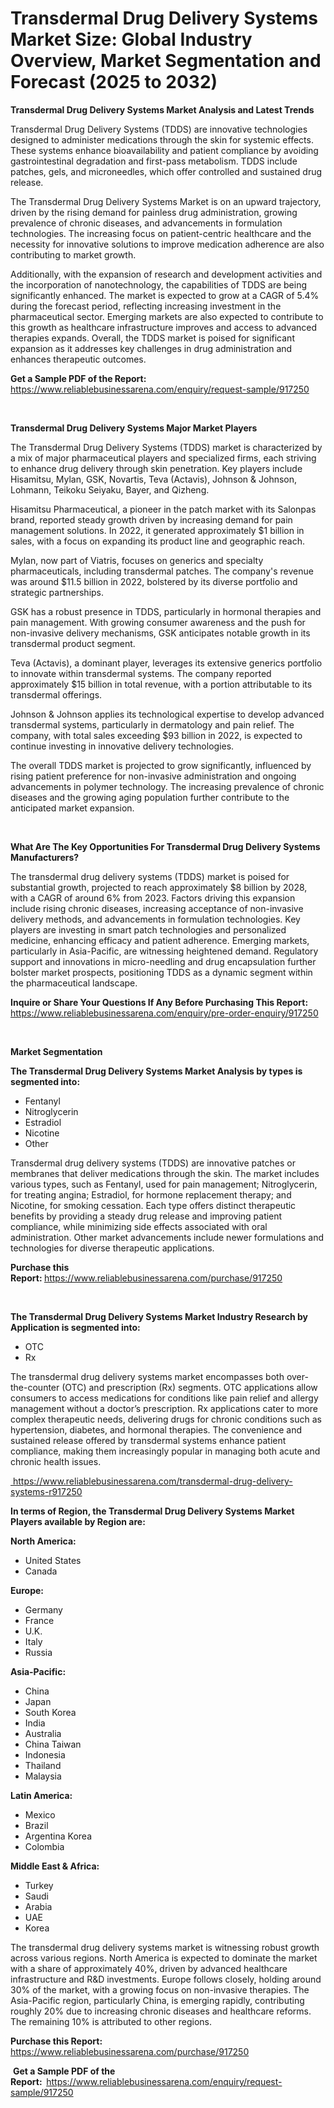 <p><h1>Transdermal Drug Delivery Systems Market Size: Global Industry Overview, Market Segmentation and Forecast (2025 to 2032)</h1></p><p><strong>Transdermal Drug Delivery Systems Market Analysis and Latest Trends</strong></p>
<p><p>Transdermal Drug Delivery Systems (TDDS) are innovative technologies designed to administer medications through the skin for systemic effects. These systems enhance bioavailability and patient compliance by avoiding gastrointestinal degradation and first-pass metabolism. TDDS include patches, gels, and microneedles, which offer controlled and sustained drug release. </p><p>The Transdermal Drug Delivery Systems Market is on an upward trajectory, driven by the rising demand for painless drug administration, growing prevalence of chronic diseases, and advancements in formulation technologies. The increasing focus on patient-centric healthcare and the necessity for innovative solutions to improve medication adherence are also contributing to market growth. </p><p>Additionally, with the expansion of research and development activities and the incorporation of nanotechnology, the capabilities of TDDS are being significantly enhanced. The market is expected to grow at a CAGR of 5.4% during the forecast period, reflecting increasing investment in the pharmaceutical sector. Emerging markets are also expected to contribute to this growth as healthcare infrastructure improves and access to advanced therapies expands. Overall, the TDDS market is poised for significant expansion as it addresses key challenges in drug administration and enhances therapeutic outcomes.</p></p>
<p><strong>Get a Sample PDF of the Report:&nbsp;</strong> <a href="https://www.reliablebusinessarena.com/enquiry/request-sample/917250?utm_campaign=3311&utm_medium=2&utm_source=Github&utm_content=ia&utm_term=17042025&utm_id=transdermal-drug-delivery-systems">https://www.reliablebusinessarena.com/enquiry/request-sample/917250</a></p>
<p>&nbsp;</p>
<p><strong>Transdermal Drug Delivery Systems Major Market Players</strong></p>
<p><p>The Transdermal Drug Delivery Systems (TDDS) market is characterized by a mix of major pharmaceutical players and specialized firms, each striving to enhance drug delivery through skin penetration. Key players include Hisamitsu, Mylan, GSK, Novartis, Teva (Actavis), Johnson & Johnson, Lohmann, Teikoku Seiyaku, Bayer, and Qizheng.</p><p>Hisamitsu Pharmaceutical, a pioneer in the patch market with its Salonpas brand, reported steady growth driven by increasing demand for pain management solutions. In 2022, it generated approximately $1 billion in sales, with a focus on expanding its product line and geographic reach.</p><p>Mylan, now part of Viatris, focuses on generics and specialty pharmaceuticals, including transdermal patches. The company's revenue was around $11.5 billion in 2022, bolstered by its diverse portfolio and strategic partnerships.</p><p>GSK has a robust presence in TDDS, particularly in hormonal therapies and pain management. With growing consumer awareness and the push for non-invasive delivery mechanisms, GSK anticipates notable growth in its transdermal product segment.</p><p>Teva (Actavis), a dominant player, leverages its extensive generics portfolio to innovate within transdermal systems. The company reported approximately $15 billion in total revenue, with a portion attributable to its transdermal offerings.</p><p>Johnson & Johnson applies its technological expertise to develop advanced transdermal systems, particularly in dermatology and pain relief. The company, with total sales exceeding $93 billion in 2022, is expected to continue investing in innovative delivery technologies.</p><p>The overall TDDS market is projected to grow significantly, influenced by rising patient preference for non-invasive administration and ongoing advancements in polymer technology. The increasing prevalence of chronic diseases and the growing aging population further contribute to the anticipated market expansion.</p></p>
<p>&nbsp;</p>
<p><strong>What Are The Key Opportunities For Transdermal Drug Delivery Systems Manufacturers?</strong></p>
<p><p>The transdermal drug delivery systems (TDDS) market is poised for substantial growth, projected to reach approximately $8 billion by 2028, with a CAGR of around 6% from 2023. Factors driving this expansion include rising chronic diseases, increasing acceptance of non-invasive delivery methods, and advancements in formulation technologies. Key players are investing in smart patch technologies and personalized medicine, enhancing efficacy and patient adherence. Emerging markets, particularly in Asia-Pacific, are witnessing heightened demand. Regulatory support and innovations in micro-needling and drug encapsulation further bolster market prospects, positioning TDDS as a dynamic segment within the pharmaceutical landscape.</p></p>
<p><strong>Inquire or Share Your Questions If Any Before Purchasing This Report:</strong> <a href="https://www.reliablebusinessarena.com/enquiry/pre-order-enquiry/917250?utm_campaign=3311&utm_medium=2&utm_source=Github&utm_content=ia&utm_term=17042025&utm_id=transdermal-drug-delivery-systems">https://www.reliablebusinessarena.com/enquiry/pre-order-enquiry/917250</a></p>
<p>&nbsp;</p>
<p><strong>Market Segmentation</strong></p>
<p><strong>The Transdermal Drug Delivery Systems Market Analysis by types is segmented into:</strong></p>
<p><ul><li>Fentanyl</li><li>Nitroglycerin</li><li>Estradiol</li><li>Nicotine</li><li>Other</li></ul></p>
<p><p>Transdermal drug delivery systems (TDDS) are innovative patches or membranes that deliver medications through the skin. The market includes various types, such as Fentanyl, used for pain management; Nitroglycerin, for treating angina; Estradiol, for hormone replacement therapy; and Nicotine, for smoking cessation. Each type offers distinct therapeutic benefits by providing a steady drug release and improving patient compliance, while minimizing side effects associated with oral administration. Other market advancements include newer formulations and technologies for diverse therapeutic applications.</p></p>
<p><strong>Purchase this Report:&nbsp;</strong><a href="https://www.reliablebusinessarena.com/purchase/917250?utm_campaign=3311&utm_medium=2&utm_source=Github&utm_content=ia&utm_term=17042025&utm_id=transdermal-drug-delivery-systems">https://www.reliablebusinessarena.com/purchase/917250</a></p>
<p>&nbsp;</p>
<p><strong>The Transdermal Drug Delivery Systems Market Industry Research by Application is segmented into:</strong></p>
<p><ul><li>OTC</li><li>Rx</li></ul></p>
<p><p>The transdermal drug delivery systems market encompasses both over-the-counter (OTC) and prescription (Rx) segments. OTC applications allow consumers to access medications for conditions like pain relief and allergy management without a doctor’s prescription. Rx applications cater to more complex therapeutic needs, delivering drugs for chronic conditions such as hypertension, diabetes, and hormonal therapies. The convenience and sustained release offered by transdermal systems enhance patient compliance, making them increasingly popular in managing both acute and chronic health issues.</p></p>
<p><a href="https://www.reliablebusinessarena.com/transdermal-drug-delivery-systems-r917250?utm_campaign=3311&utm_medium=2&utm_source=Github&utm_content=ia&utm_term=17042025&utm_id=transdermal-drug-delivery-systems">&nbsp;https://www.reliablebusinessarena.com/transdermal-drug-delivery-systems-r917250</a></p>
<p><strong>In terms of Region, the Transdermal Drug Delivery Systems Market Players available by Region are:</strong></p>
<p>
    <p> <strong> North America: </strong>
        <ul>
            <li>United States</li>
            <li>Canada</li>
        </ul>
        </p> 
    <p> <strong> Europe: </strong>
        <ul>
            <li>Germany</li>
            <li>France</li>
            <li>U.K.</li>
            <li>Italy</li>
            <li>Russia</li>
        </ul>
        </p> 
    <p> <strong> Asia-Pacific: </strong>
        <ul>
            <li>China</li>
            <li>Japan</li>
            <li>South Korea</li>
            <li>India</li>
            <li>Australia</li>
            <li>China Taiwan</li>
            <li>Indonesia</li>
            <li>Thailand</li>
            <li>Malaysia</li>
        </ul>
        </p> 
    <p> <strong> Latin America: </strong>
        <ul>
            <li>Mexico</li>
            <li>Brazil</li>
            <li>Argentina Korea</li>
            <li>Colombia</li>
        </ul>
        </p> 
    <p> <strong> Middle East & Africa: </strong>
        <ul>
            <li>Turkey</li>
            <li>Saudi</li>
            <li>Arabia</li>
            <li>UAE</li>
            <li>Korea</li>
        </ul>
    </p>
    </p>
<p><p>The transdermal drug delivery systems market is witnessing robust growth across various regions. North America is expected to dominate the market with a share of approximately 40%, driven by advanced healthcare infrastructure and R&D investments. Europe follows closely, holding around 30% of the market, with a growing focus on non-invasive therapies. The Asia-Pacific region, particularly China, is emerging rapidly, contributing roughly 20% due to increasing chronic diseases and healthcare reforms. The remaining 10% is attributed to other regions.</p></p>
<p><strong>Purchase this Report: </strong><a href="https://www.reliablebusinessarena.com/purchase/917250?utm_campaign=3311&utm_medium=2&utm_source=Github&utm_content=ia&utm_term=17042025&utm_id=transdermal-drug-delivery-systems">https://www.reliablebusinessarena.com/purchase/917250</a></p>
<p>&nbsp;<strong>Get a Sample PDF of the Report:&nbsp;&nbsp;</strong><a href="https://www.reliablebusinessarena.com/enquiry/request-sample/917250?utm_campaign=3311&utm_medium=2&utm_source=Github&utm_content=ia&utm_term=17042025&utm_id=transdermal-drug-delivery-systems">https://www.reliablebusinessarena.com/enquiry/request-sample/917250</a></p>
<p><strong></strong></p>
<p><p></p><p></p><p></p></p>